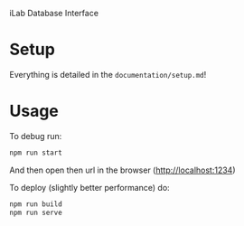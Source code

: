 iLab Database Interface

# Setup

Everything is detailed in the `documentation/setup.md`!

# Usage

To debug run:

```sh
npm run start
```

And then open then url in the browser ([http://localhost:1234](http://localhost:1234))


To deploy (slightly better performance) do:

```sh
npm run build
npm run serve
```